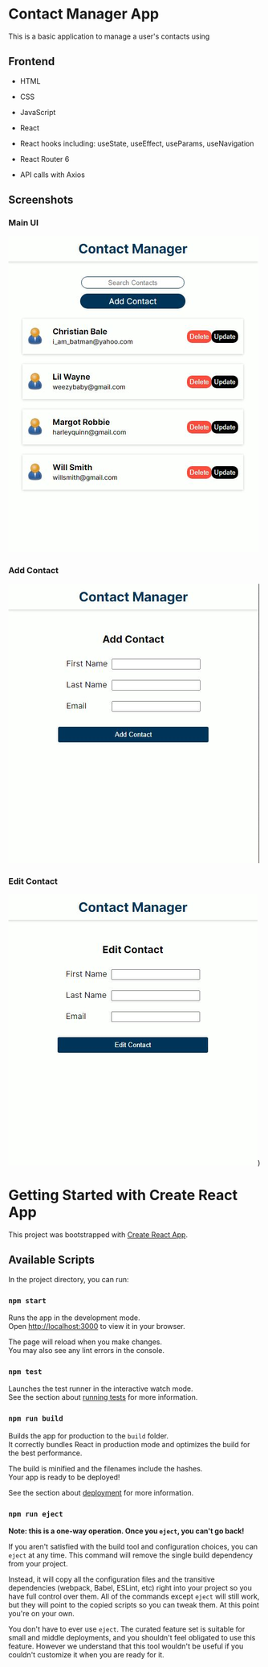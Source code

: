 
# Contact Manager App

This is a basic application to manage a user's contacts using


## Frontend

- HTML

- CSS

- JavaScript

- React

- React hooks including: useState, useEffect, useParams, useNavigation

- React Router 6

- API calls with Axios


## Screenshots

### Main UI

![Main](https://github.com/Karnveer-Grewal/contact-manager-app/blob/main/Screenshots/contact-manager-main.JPG?raw=true)

### Add Contact

![Add](https://github.com/Karnveer-Grewal/contact-manager-app/blob/main/Screenshots/contact-manager-add.JPG?raw=true)

### Edit Contact

![Edit](https://github.com/Karnveer-Grewal/contact-manager-app/blob/main/Screenshots/contact-manager-edit.JPG?raw=true))


# Getting Started with Create React App

This project was bootstrapped with [Create React App](https://github.com/facebook/create-react-app).

## Available Scripts

In the project directory, you can run:

### `npm start`

Runs the app in the development mode.\
Open [http://localhost:3000](http://localhost:3000) to view it in your browser.

The page will reload when you make changes.\
You may also see any lint errors in the console.

### `npm test`

Launches the test runner in the interactive watch mode.\
See the section about [running tests](https://facebook.github.io/create-react-app/docs/running-tests) for more information.

### `npm run build`

Builds the app for production to the `build` folder.\
It correctly bundles React in production mode and optimizes the build for the best performance.

The build is minified and the filenames include the hashes.\
Your app is ready to be deployed!

See the section about [deployment](https://facebook.github.io/create-react-app/docs/deployment) for more information.

### `npm run eject`

**Note: this is a one-way operation. Once you `eject`, you can't go back!**

If you aren't satisfied with the build tool and configuration choices, you can `eject` at any time. This command will remove the single build dependency from your project.

Instead, it will copy all the configuration files and the transitive dependencies (webpack, Babel, ESLint, etc) right into your project so you have full control over them. All of the commands except `eject` will still work, but they will point to the copied scripts so you can tweak them. At this point you're on your own.

You don't have to ever use `eject`. The curated feature set is suitable for small and middle deployments, and you shouldn't feel obligated to use this feature. However we understand that this tool wouldn't be useful if you couldn't customize it when you are ready for it.


